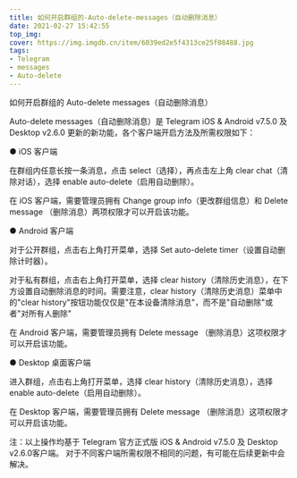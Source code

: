 ```yaml
---
title: 如何开启群组的-Auto-delete-messages（自动删除消息）
date: 2021-02-27 15:42:55
top_img:
cover: https://img.imgdb.cn/item/6039ed2e5f4313ce25f08488.jpg
tags: 
- Telegram
- messages
- Auto-delete
---
```

如何开启群组的 Auto-delete messages（自动删除消息）

Auto-delete messages（自动删除消息）是 Telegram iOS & Android v7.5.0 及 Desktop v2.6.0 更新的新功能，各个客户端开启方法及所需权限如下：

● iOS 客户端

在群组内任意长按一条消息，点击 select（选择），再点击左上角 clear chat（清除对话），选择 enable auto-delete（启用自动删除）。

在 iOS 客户端，需要管理员拥有 Change group info（更改群组信息）和 Delete message （删除消息）两项权限才可以开启该功能。

● Android 客户端

对于公开群组，点击右上角打开菜单，选择 Set auto-delete timer（设置自动删除计时器）。

对于私有群组，点击右上角打开菜单，选择 clear history（清除历史消息），在下方设置自动删除消息的时间。需要注意，clear history（清除历史消息）菜单中的"clear history"按钮功能仅仅是"在本设备清除消息"，而不是"自动删除"或者"对所有人删除"

 在 Android 客户端，需要管理员拥有 Delete message （删除消息）这项权限才可以开启该功能。

● Desktop 桌面客户端

进入群组，点击右上角打开菜单，选择 clear history（清除历史消息），选择 enable auto-delete（启用自动删除）。

在 Desktop 客户端，需要管理员拥有 Delete message （删除消息）这项权限才可以开启该功能。

注：以上操作均基于 Telegram 官方正式版 iOS & Android v7.5.0 及 Desktop v2.6.0客户端。
对于不同客户端所需权限不相同的问题，有可能在后续更新中会解决。
